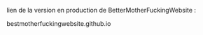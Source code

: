 lien de la version en production de BetterMotherFuckingWebsite :

bestmotherfuckingwebsite.github.io 

